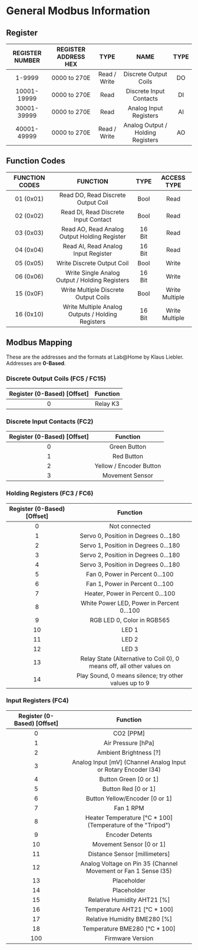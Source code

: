 # General Modbus Information

## Register

| REGISTER NUMBER | REGISTER ADDRESS HEX | TYPE | NAME | TYPE |
|:---:|:---:|:---:|:---:|:---:|
| 1-9999 | 0000 to 270E | Read / Write | Discrete Output Coils | DO |
| 10001-19999 | 0000 to 270E | Read | Discrete Input Contacts | DI |
| 30001-39999 | 0000 to 270E | Read | Analog Input Registers | AI |
| 40001-49999 | 0000 to 270E | Read / Write | Analog Output / Holding Registers | AO |

## Function Codes

| FUNCTION CODES | FUNCTION | TYPE | ACCESS TYPE |
|:---:|:---:|:---:|:---:|
| 01 (0x01) | Read DO, Read Discrete Output Coil | Bool | Read |
| 02 (0x02) | Read DI, Read Discrete Input Contact | Bool | Read |
| 03 (0x03) | Read AO, Read Analog Output Holding Register | 16 Bit | Read |
| 04 (0x04) | Read AI, Read Analog Input Register | 16 Bit | Read |
| 05 (0x05) | Write Discrete Output Coil | Bool | Write |
| 06 (0x06) | Write Single Analog Output / Holding Registers | 16 Bit | Write |
| 15 (0x0F) | Write Multiple Discrete Output Coils | Bool | Write Multiple |
| 16 (0x10) | Write Multiple Analog Outputs / Holding Registers | 16 Bit | Write Multiple |

## Modbus Mapping

These are the addresses and the formats at Lab@Home by Klaus Liebler.  
Addresses are **0-Based**.

### Discrete Output Coils (FC5 / FC15)

| Register (0-Based) [Offset] | Function |
|:---:|:---:|
| 0 | Relay K3 |

### Discrete Input Contacts (FC2)

| Register (0-Based) [Offset] | Function |
|:---:|:---:|
| 0 | Green Button |
| 1 | Red Button |
| 2 | Yellow / Encoder Button |
| 3 | Movement Sensor |

### Holding Registers (FC3 / FC6)

| Register (0-Based) [Offset] | Function |
|:---:|:---:|
| 0 | Not connected |
| 1 | Servo 0, Position in Degrees 0...180 |
| 2 | Servo 1, Position in Degrees 0...180 |
| 3 | Servo 2, Position in Degrees 0...180 |
| 4 | Servo 3, Position in Degrees 0...180 |
| 5 | Fan 0, Power in Percent 0...100 |
| 6 | Fan 1, Power in Percent 0...100 |
| 7 | Heater, Power in Percent 0...100 |
| 8 | White Power LED, Power in Percent 0...100 |
| 9 | RGB LED 0, Color in RGB565 |
| 10 | LED 1 |
| 11 | LED 2 |
| 12 | LED 3 |
| 13 | Relay State (Alternative to Coil 0), 0 means off, all other values on |
| 14 | Play Sound, 0 means silence; try other values up to 9 |

### Input Registers (FC4)

| Register (0-Based) [Offset] | Function |
|:---:|:---:|
| 0 | CO2 [PPM] |
| 1 | Air Pressure [hPa] |
| 2 | Ambient Brightness [?] |
| 3 | Analog Input [mV] (Channel Analog Input or Rotary Encoder I34) |
| 4 | Button Green [0 or 1] |
| 5 | Button Red [0 or 1] |
| 6 | Button Yellow/Encoder [0 or 1] |
| 7 | Fan 1 RPM |
| 8 | Heater Temperature [°C * 100] (Temperature of the "Tripod") |
| 9 | Encoder Detents |
| 10 | Movement Sensor [0 or 1] |
| 11 | Distance Sensor [millimeters] |
| 12 | Analog Voltage on Pin 35 (Channel Movement or Fan 1 Sense I35) |
| 13 | Placeholder |
| 14 | Placeholder |
| 15 | Relative Humidity AHT21 [%] |
| 16 | Temperature AHT21 [°C * 100] |
| 17 | Relative Humidity BME280 [%] |
| 18 | Temperature BME280 [°C * 100] |
| 100 | Firmware Version |
